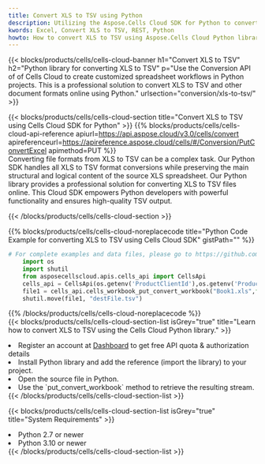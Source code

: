 ```yaml
---
title: Convert XLS to TSV using Python 
description: Utilizing the Aspose.Cells Cloud SDK for Python to convert a XLS format file to a TSV format file. 
kwords: Excel, Convert XLS to TSV, REST, Python
howto: How to convert XLS to TSV using Aspose.Cells Cloud Python library.
---
```



{{< blocks/products/cells/cells-cloud-banner h1="Convert XLS to TSV" h2="Python library for converting XLS to TSV" p="Use the Conversion API of of Cells Cloud to create customized spreadsheet workflows in Python projects. This is a professional solution to convert XLS to TSV and other document formats online using Python." urlsection="conversion/xls-to-tsv/" >}}

{{< blocks/products/cells/cells-cloud-section  title="Convert XLS to TSV using Cells Cloud SDK for Python" >}}
{{% blocks/products/cells/cells-cloud-api-reference  apiurl=https://api.aspose.cloud/v3.0/cells/convert  apireferenceurl=https://apireference.aspose.cloud/cells/#/Conversion/PutConvertExcel  apimethod=PUT %}}
<br/>
Converting file formats from XLS to TSV can be a complex task. Our Python SDK handles all XLS to TSV format conversions while preserving the main structural and logical content of the source XLS spreadsheet. Our Python library provides a professional solution for converting XLS to TSV files online. This Cloud SDK empowers Python developers with powerful functionality and ensures high-quality TSV output.

{{< /blocks/products/cells/cells-cloud-section >}}

{{% blocks/products/cells/cells-cloud-noreplacecode title="Python Code Example for converting XLS to TSV using Cells Cloud SDK" gistPath="" %}}
 
```python
# For complete examples and data files, please go to https://github.com/aspose-cells-cloud/aspose-cells-cloud-python/
    import os
    import shutil
    from asposecellscloud.apis.cells_api import CellsApi
    cells_api = CellsApi(os.getenv('ProductClientId'),os.getenv('ProductClientSecret'))
    file1 = cells_api.cells_workbook_put_convert_workbook("Book1.xls",format="tsv")
    shutil.move(file1, "destFile.tsv")     
```
 
{{% /blocks/products/cells/cells-cloud-noreplacecode  %}}
<br/>
{{< blocks/products/cells/cells-cloud-section-list isGrey="true"  title="Learn how to convert XLS to TSV using the Cells Cloud Python library." >}}
<li>Register an account at <a href="https://dashboard.aspose.cloud/">Dashboard</a> to get free API quota & authorization details</li>
<li>Install Python library and add the reference (import the library) to your project.</li>
<li>Open the source file in Python.</li>
<li>Use the `put_convert_workbook` method to retrieve the resulting stream.</li>
{{< /blocks/products/cells/cells-cloud-section-list >}}

{{< blocks/products/cells/cells-cloud-section-list isGrey="true"  title="System Requirements" >}}
<li>Python 2.7 or newer</li>
<li>Python 3.10 or newer</li>
{{< /blocks/products/cells/cells-cloud-section-list >}}

